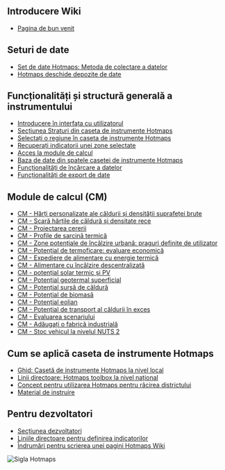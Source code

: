 <h2>Introducere Wiki</h2><ul><li> <a href="Home">Pagina de bun venit</a></li></ul><h2> Seturi de date</h2><ul><li> <a href="Hotmaps-data-set-method-of-data-collection">Set de date Hotmaps: Metoda de colectare a datelor</a></li><li> <a href="Hotmaps-open-data-repositories">Hotmaps deschide depozite de date</a></li></ul><h2> Funcționalități și structură generală a instrumentului</h2><ul><li> <a href="Introduction-to-user-interface">Introducere în interfața cu utilizatorul</a></li><li> <a href="Layers-section-in-the-Hotmaps-toolbox">Secțiunea Straturi din caseta de instrumente Hotmaps</a></li><li> <a href="Select-a-region-in-the-Hotmaps-toolbox">Selectați o regiune în caseta de instrumente Hotmaps</a></li><li> <a href="Retrieve-indicators-of-a-selected-area">Recuperați indicatorii unei zone selectate</a></li><li> <a href="Access-to-calculation-modules">Acces la module de calcul</a></li><li> <a href="Database-behind-the-Hotmaps-toolbox">Baza de date din spatele casetei de instrumente Hotmaps</a></li><li> <a href="Data-upload-functionalities">Funcționalități de încărcare a datelor</a></li><li> <a href="Data-export-functionalities">Funcționalități de export de date</a></li></ul><h2> Module de calcul (CM)</h2><ul><li> <a href="CM-Customized-heat-and-floor-area-density-maps">CM - Hărți personalizate ale căldurii și densității suprafeței brute</a></li><li> <a href="CM-Scale-heat-and-cool-density-maps">CM - Scară hărțile de căldură și densitate rece</a></li><li> <a href="CM-Demand-projection">CM - Proiectarea cererii</a></li><li> <a href="CM-Heat-load-profiles">CM - Profile de sarcină termică</a></li><li> <a href="CM-District-heating-potential-areas-user-defined-thresholds">CM - Zone potențiale de încălzire urbană: praguri definite de utilizator</a></li><li> <a href="CM-District-heating-potential-economic-assessment">CM - Potențial de termoficare: evaluare economică</a></li><li> <a href="CM-District-heating-supply-dispatch">CM - Expediere de alimentare cu energie termică</a></li><li> <a href="CM-Decentral-heating-supply">CM - Alimentare cu încălzire descentralizată</a></li><li> <a href="CM-Solar-thermal-and-PV-potential">CM - potențial solar termic și PV</a></li><li> <a href="CM-Shallow-geothermal-potential">CM - Potențial geotermal superficial</a></li><li> <a href="CM-Heat-source-potential">CM - Potențial sursă de căldură</a></li><li> <a href="CM-Biomass-potential">CM - Potențial de biomasă</a></li><li> <a href="CM-Wind-potential">CM - Potențial eolian</a></li><li> <a href="CM-Excess-heat-transport-potential">CM - Potențial de transport al căldurii în exces</a></li><li> <a href="CM-Scenario-assessment">CM - Evaluarea scenariului</a></li><li> <a href="CM-Add-industry-plant">CM - Adăugați o fabrică industrială</a></li><li> <a href="CM-Vehicle-stock-at-NUTS-2-level">CM - Stoc vehicul la nivelul NUTS 2</a></li></ul><h2> Cum se aplică caseta de instrumente Hotmaps</h2><ul><li> <a href="guide-local-and-municipal-levels">Ghid: Casetă de instrumente Hotmaps la nivel local</a></li><li> <a href="guide-national-level-comprehensive-assessment-eed">Linii directoare: Hotmaps toolbox la nivel național</a></li><li> <a href="District-Cooling">Concept pentru utilizarea Hotmaps pentru răcirea districtului</a></li><li> <a href="training-material">Material de instruire</a></li></ul><h2> Pentru dezvoltatori</h2><ul><li> <a href="Developers">Secțiunea dezvoltatori</a></li><li> <a href="Guidelines-for-defining-indicators">Liniile directoare pentru definirea indicatorilor</a></li><li> <a href="Guidelines-for-writing-a-Hotmaps-Wiki-page">Îndrumări pentru scrierea unei pagini Hotmaps Wiki</a></li></ul><img alt="Sigla Hotmaps" src="https://www.hotmaps-project.eu/wp-content/uploads/2017/02/logo.svg"/>